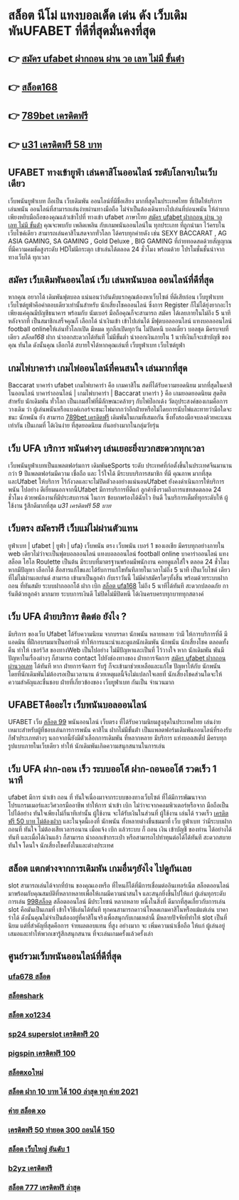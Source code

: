 # สล็อต นีโม่ แทงบอลเด็ด เด่น ดัง เว็บเดิมพันUFABET ที่ดีที่สุดมั่นคงที่สุด

## 👉 [สมัคร ufabet ฝากถอน ผ่าน วอ เลท ไม่มี ขั้นต่ํา](https://www.ufaeat.com/ufabet-master-login/)
## 👉 [สล็อต168](https://www.ufaeat.com/credit-free-50/)
## 👉 [789bet เครดิตฟรี](https://www.ufaeat.com/register/)
## 👉 [u31 เครดิตฟรี 58 บาท](https://www.ufaeat.com/regis-ufabet-master-free/)

## UFABET  ทางเข้ายูฟ่า  เล่นคาสิโนออนไลน์  ระดับโลกจบในเว็บเดียว 

 เว็บพนันยูฟ่าเบท ถือเป็น  เว็บเดิมพัน ออนไลน์ที่มีชื่อเสียง มากที่สุดในประเทศไทย ที่เปิดให้บริการ เล่นพนัน ออนไลน์ที่สามารถเล่นง่ายผ่านทางมือถือ ไม่จำเป็นต้องเดินทางไปเล่นที่บ่อนพนัน ให้ลำบาก เพียงหยิบมือถือของคุณแล้วเข้าไปที่ ทางเข้า ufabet ภาษาไทย [สมัคร ufabet ฝากถอน ผ่าน วอ เลท ไม่มี ขั้นต่ํา](https://www.ufaeat.com/credit-free-50/) คุณจะพบกับ เพลิดเพลิน  กับเกมพนันออนไลน์ใน ทุกประเภท  ที่ถูกนำมา ไว้ครบใน เว็บไซค์เดียว สามารถเล่นคาสิโนสดจากทั่วโลก ได้ครบทุกค่ายดัง  เช่น  SEXY BACCARAT , AG ASIA GAMING, SA GAMING , Gold Deluxe , BIG GAMING ที่ถ่ายทอดสดด้วยสัญญาณที่มีความคมชัดสูงระดับ HDไม่มีกระตุก เข้าเล่นได้ตลอด 24 ชั่วโมง พร้อมด้วย โปรโมชั่นชั้นนำจากทางเว็บได้ ทุกเวลา 


## สมัคร เว็บเดิมพันออนไลน์ เว็บ เล่นพนันบอล ออนไลน์ที่ดีที่สุด 

หากคุณ อยากได้  เดิมพันฟุตบอล  แน่นอนว่าอันดับแรกคุณต้องหาเว็บไซต์ ที่ดีเสียก่อน  เว็บยูฟ่าเบท เว็บไซต์ยูฟ่าคือคำตอบเดียวเท่านั้นสำหรับ นักเสี่ยงโชคออนไลน์ ซึ่งการ Register ก็ไม่ได้ยุ่งยากอะไรเพียงแค่คุณมีบัญชีธนาคาร พร้อมกับ นัมเบอร์ มือถือคุณก็จะสามารถ สมัคร ได้เลยภายในไม่ถึง 5 นาที หลังจากที่ เป็นสมาชิกเสร็จคุณก็ เลือกได้  นำเงินเข้า เข้าไปเล่นได้ มีฟุตบอลออนไลน์ แทงบอลออนไลน์ football onlineให้เล่นทั่วโลกเปิด มีหมด ทุกลีกเปิดทุกวัน ไม่ปิดหนี   บอลเดี่ยว บอลชุด มีครบจบที่เดียว *สล็อต168*  ฝาก   นำออกสะดวกได้ทันที  ไม่มีขั้นต่ำ  นำออกเงินภายใน 1 นาทีเงินก็จะเข้าบัญชี ของคุณ ทันใด  ดังนั้นคุณ เลือกได้ สบายใจได้หากคุณเล่นที่ เว็บยูฟ่าเบท เว็บไซต์ยูฟ่า

##  เกมไพ่บาคาร่า  เกมไพ่ออนไลน์ที่คนสนใจ  เล่นมากที่สุด

 Baccarat บาคาร่า  ufabet   เกมไพ่บาคาร่า  คือ เกมคาสิโน สดที่ได้รับความยอดนิยม มากที่สุดในคาสิโนออนไลน์  บาคาร่าออนไลน์ | เกมไพ่บาคาร่า | Baccarat บาคาร่า } คือ เกมยอดยอดนิยม สุดฮิตสำหรับ นักเดิมพัน ทั่วโลก เป็นเกมส์ไพ่ที่มีลักษณะคล้ายๆ กับไพ่ป๊อกเด้ง วัตถุประสงค์ของเกมคือการ วางเดิม ว่า ผู้เล่นพนันหรือแบงค์เกอร์จะชนะไพ่มากกว่าอีกฝ่ายหรือไม่โดยการนับไพ่และทายว่ามือใดจะชนะ  นักพนัน ยัง สามารถ [789bet เครดิตฟรี](https://www.ufaeat.com/regis-ufabet-master-free/)  เดิมพันในเกมที่เสมอกัน ซึ่งทั้งสองมือจบลงด้วยคะแนนเท่ากัน เป็นเกมที่ ได้เงินง่าย ที่สุดยอดนิยม กันอย่างมากในกลุ่มวัยรุ่น


## เว็บ UFA บริการ พนันต่างๆ  เล่นเยอะยิ่งบวกสะดวกทุกเวลา

 เว็บพนันยูฟ่าเบทเป็นแพลตฟอร์มการ เดิมพันeSports ระดับ ประเทศที่ก่อตั้งขึ้นในประเทศจีนมานานกว่า 9 ปีแพลตฟอร์มมีความ เชื่อถือ และ ไว้ใจได้ มีระบบบริการสมาชิก ที่มี คุณภาพ  มากที่สุด และUfabet ให้บริการ ไร้กังวลและจะไม่ปิดตัวลงอย่างแน่นอนUfabet ยังคงดำเนินการให้บริการพนัน ไปอย่าง ดีเยี่ยมนอกจากนี้Ufabet  มีการบริการที่ดีแก่ ลูกค้าซึ่งรวมถึงการแชทสดตลอด 24 ชั่วโมง ด้วยพนักงานที่มีประสบการณ์ ในการ ข้อบกพร่องได้ฉับไว ยินดี ในบริการเต็มที่ทุกระดับให้ ผู้ใช้งาน  รู้สึกดีมากที่สุด *u31 เครดิตฟรี 58 บาท* 

## เว็บตรง สมัครฟรี  เว็บแม่ไม่ผ่านตัวแทน 

ยูฟ่าเบท | ufabet | ยูฟ่า | ufa} เว็บพนัน ตรง     เว็บพนัน  เบอร์ 1 ของเอเชีย มีครบทุกอย่างภายใน web เดียวไม่ว่าจะเป็นฟุตบอลออนไลน์ แทงบอลออนไลน์ football online บาคาร่าออนไลน์    แทงสล็อต  ไฮโล  Roulette   เป็นต้น มีระบบที่มาตรฐานพร้อมมีพนักงาน คอยดูแลใส่ใจ ตลอด 24 ชั่วโมง  หากมีปัญหา เลือกได้  สื่อสารแก้ไขและได้รับการแก้ไขทันทีภายในเวลาไม่ถึง 5 นาที เป็นเว็บไซต์ เดียวที่ไม่ไม่ผ่านเอเย่นต์  สามารถ เข้ามาเป็นลูกค้า กับเราวันนี้ ไม่มีค่าสมัครใดๆทั้งสิ้น พร้อมด้วยระบบฝาก  ถอน ที่ทันสมัย ระบบฝากออกโต้ ฝาก   เบิก [สล็อต ufa168](https://www.ufaeat.com/ufabet-master-login/) ไม่ถึง 5 นาทีได้ทันที สะดวกปลอดภัย การันตีด้วยลูกค้า มากมาย  ระบบการเงินดี  ไม่ปิดไม่มีปิดหนี ได้เงินครบครบทุกบาททุกสตางค์


## เว็บ UFA ฝ่ายบริการ ติดต่อ ยังไง ?

มีบริการ ของเว็บ Ufabet   ได้รับความนิยม จากบรรดา นักพนัน   หลายหลาย ว่ามี ให้การบริการที่ดี มี แอดมิน ที่ฝึกอบรมมาเป็นอย่างดี ทำให้การแนะนำและดูแลนักเดิมพัน นักพนัน นักเสี่ยงโชค  ตลอดทั้งคืน ทำให้ เซอร์วิส ของทางWeb เป็นไปอย่าง ไม่มีปัญหาและเป็นที่ ไว้วางใจ  หาก นักเดิมพัน พันมีปัญหาในเรื่องต่างๆ ก็สามารถ  contact  ไปยังช่องทางของ ฝ่ายการจัดการ  [สมัคร ufabet ฝากถอน ผ่านวอเลท](https://www.ufaeat.com/ทางเข้ายูฟ่าเบท-ufabet/) ได้ทันที  หาก ฝ่ายการจัดการ รับรู้  ก็จะเข้ามาช่วยเหลือและแก้ไข ปัญหาให้กับ นักพนัน  โดยที่นักเดิมพันไม่ต้องรอเป็นเวลานาน ด้วยเหตุผลนี้จึงไม่แปลกใจเลยที่ นักเสี่ยงโชคส่วนใดจะให้ความสำคัญและชื่นชอบ ฝ่ายที่เกี่ยวข้องของ เว็บยูฟ่าเบท  กันเป็น จำนวนมาก 


## UFABETคืออะไร เว็บพนันบอลออนไลน์ 

UFABET  เว็บ  [สล็อต 99](https://www.ufaeat.com/credit-free-50/)  พนันออนไลน์ เว็บตรง  ที่ได้รับความนิยมสูงสุดในประเทศไทย เล่นง่ายเหมาะสำหรับผู้ที่ชอบเล่นการการพนัน  คาสิโน ฝากไม่มีขั้นต่ํา  เป็นแพลตฟอร์มเดิมพันออนไลน์ที่รองรับกีฬาประเภทต่างๆ นอกจากนี้ยังมีตัวเลือกการเดิมพัน ที่หลากหลาย มีบริการ   แท่งบอลสเต็ป  มีครบทุกรูปแบบภายในเว็บเดียว ทำให้  นักเดิมพันเกิดความสนุกสนานในการเล่น


## เว็บ UFA ฝาก-ถอน เร็ว ระบบออโต้ ฝาก-ถอนออโต้ รวดเร็ว 1 นาที

 ufabet  มีการ นำเข้า  ถอน ที่ ทันใจเนื่องมาจากระบบของทางเว็บไซต์  ที่ได้มีการพัฒนาจาก โปรแกรมเมอร์และวิศวกรมืออาชีพ ทำให้การ นำเข้า   เบิก  ไม่ว่าจะจากคอมพิวเตอร์หรือจาก มือถือเป็นไปได้อย่าง ทันใจเพียงไม่กี่นาทีเท่านั้น  ผู้ใช้งาน  จะได้รับเงินในส่วนที่ ผู้ใช้งาน  เล่นได้ รวดเร็ว  [เครดิตฟรี 50 บาท ไม่ต้องฝาก](https://www.ufaeat.com/ทางเข้ายูฟ่าเบท-ufabet/) และในจุดนี้เองที่ นักพนัน ทั้งหลายต่างชื่นชมมาที่ เว็บ ยูฟ่าเบท  ว่ามีระบบฝากถอนที่ ทันใจ ไม่ต้องเสียเวลารอนาน เมื่อแจ้ง  เบิก แล้วระบบ ก็ ถอน เงิน เข้าบัญชี ของท่าน ได้อย่างได้ทันที  และเมื่อได้เงินแล้ว ก็สามารถ  นำออกเข้ากระเป๋า หรือสามารถไปทำทุนต่อได้ได้ทันที   สะดวกสบาย   ทันใจ โดนใจ นักเสี่ยงโชคทั้งในและต่างประเทศ

## สล็อต แตกต่างจากการเดิมพัน  เกมอื่นๆยังไง ไปดูกันเลย

 slot สามารถเล่นได้จากที่บ้าน ของคุณเองหรือ ที่ไหนก็ได้ที่มีการเชื่อมต่ออินเทอร์เน็ต  สล็อตออนไลน์  มาพร้อมกับคุณสมบัติที่หลากหลายเพื่อให้เกมมีความน่าสนใจ และสนุกยิ่งขึ้นไปให้แก่ ผู้เล่นทุกระดับ การเล่น [998สล็อต](https://www.ufaeat.com/regis-ufabet-master-free/) สล็อตออนไลน์  มีประโยชน์ หลากหลาย หนึ่งในสิ่งที่ ดีมากที่สุดเกี่ยวกับการเล่น slot คือมันเป็นเกมที่ เข้าใจวิธีเล่นได้ทันที ทุกคนสามารถดาวน์โหลดเกมคาสิโนหรือแม้แต่เล่น บาคาร่าได้ ดังนั้นคุณไม่จำเป็นต้องอยู่ที่คาสิโนจริงเพื่อสนุกกับเกมเหล่านี้ มีหลายปัจจัยที่ทำให้ slot เป็นที่นิยม แต่ที่สำคัญที่สุดคือการ จ่ายผลตอบแทน ที่สูง อย่างมาก จะ เพิ่มความน่าเชื่อถือ ให้แก่ ผู้เล่นอยู่เสมอและทำให้พวกเขารู้สึกสนุกสนาน ที่จะเล่นเกมครั้งแล้วครั้งเล่า


## ศูนย์รวมเว็บพนันออนไลน์ที่ดีที่สุด

### [ufa678 สล็อต](https://atom.io/themes/UFAEAT%20ทางเข้า%20เว็บตรง%20UFABET%20superslot%20789%20เครดิตฟรี%2050%20008%20สล็อต%20ฟรีเครดิต%20100%)
### [สล็อตshark](https://atom.io/themes/UFAEAT%20ทางเข้า%20เว็บตรง%20UFABET%20เครดิตฟรี%2050%20ทำ%20ยอด%20600%20ถอนได้%20300%20ล่าสุด%20008%20สล็อต%20ฟรีเครดิต%20100%)
### [สล็อต xo1234](https://atom.io/themes/UFAEAT%20ทางเข้า%20เว็บตรง%20UFABET%20เครดิตฟรี%20ไม่มี%20เงื่อนไข%20100%20008%20สล็อต%20ฟรีเครดิต%20100%)
### [sp24 superslot เครดิตฟรี 20](https://atom.io/themes/UFAEAT%20ทางเข้า%20เว็บตรง%20UFABET%20full%20slot%20เครดิตฟรี%20008%20สล็อต%20ฟรีเครดิต%20100%)
### [pigspin เครดิตฟรี 100](https://atom.io/themes/UFAEAT%20ทางเข้า%20เว็บตรง%20UFABET%20superslot%20เครดิตฟรี%2050%20ทำ%20300%20ถอน%20150%20008%20สล็อต%20ฟรีเครดิต%20100%)
### [สล็อตxoใหม่](https://atom.io/themes/UFAEAT%20ทางเข้า%20เว็บตรง%20UFABET%20สล็อตsabai999%20008%20สล็อต%20ฟรีเครดิต%20100%)
### [สล็อต ฝาก 10 บาท ได้ 100 ล่าสุด ทุก ค่าย 2021](https://atom.io/themes/UFAEAT%20ทางเข้า%20เว็บตรง%20UFABET%20666%20สล็อต%20เครดิตฟรี%20008%20สล็อต%20ฟรีเครดิต%20100%)
### [ค่าย สล็อต xo](https://atom.io/themes/UFAEAT%20ทางเข้า%20เว็บตรง%20UFABET%20สล็อตsabai55%20008%20สล็อต%20ฟรีเครดิต%20100%)
### [เครดิตฟรี 50 ทำยอด 300 ถอนได้ 150](https://atom.io/themes/UFAEAT%20ทางเข้า%20เว็บตรง%20UFABET%20october%20เครดิตฟรี%20008%20สล็อต%20ฟรีเครดิต%20100%)
### [สล็อต เว็บใหญ่ อันดับ 1](https://atom.io/themes/UFAEAT%20ทางเข้า%20เว็บตรง%20UFABET%20สล็อต%20ฝาก20รับ100%20ทํา%20200ถอนได้100%20008%20สล็อต%20ฟรีเครดิต%20100%)
### [b2yz เครดิตฟรี](https://atom.io/themes/UFAEAT%20ทางเข้า%20เว็บตรง%20UFABET%20สล็อต%20ฝาก%20ถอน%20true%20wallet%20ไม่มี%20บัญชี%20ธนาคาร%20008%20สล็อต%20ฟรีเครดิต%20100%)
### [สล็อต 777 เครดิตฟรี ล่าสุด](https://atom.io/themes/UFAEAT%20ทางเข้า%20เว็บตรง%20UFABET%20สล็อต%20ฟรี%20008%20สล็อต%20ฟรีเครดิต%20100%)